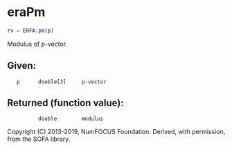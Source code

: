 # eraPm

```js
rv = ERFA.pm(p)
```

Modulus of p-vector.

## Given:
```
   p      double[3]     p-vector
```

## Returned (function value):
```
          double        modulus
```

Copyright (C) 2013-2019, NumFOCUS Foundation.
Derived, with permission, from the SOFA library.

